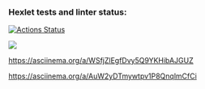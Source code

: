 ### Hexlet tests and linter status:
[![Actions Status](https://github.com/d0b3r27/frontend-project-44/actions/workflows/hexlet-check.yml/badge.svg)](https://github.com/d0b3r27/frontend-project-44/actions)

<a href="https://codeclimate.com/github/d0b3r27/frontend-project-44/maintainability"><img src="https://api.codeclimate.com/v1/badges/43f7d03fa09de35407da/maintainability" /></a>

https://asciinema.org/a/WSfjZlEgfDvy5Q9YKHibAJGUZ

https://asciinema.org/a/AuW2yDTmywtpv1P8QnqlmCfCi